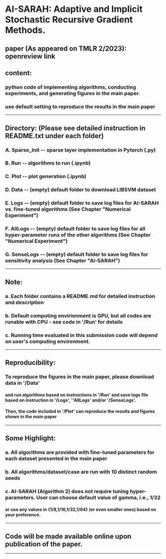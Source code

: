 # AI-SARAH: Adaptive and Implicit Stochastic Recursive Gradient Methods.
paper (As appeared on TMLR 2/2023): openreview link
--------------------------------------------------------------------------------------------------------------------
## content:
### python code of implementing algorithms, conducting experiments, and generating figures in the main paper.
### use default setting to reproduce the results in the main paper
--------------------------------------------------------------------------------------------------------------------
## Directory: (Please see detailed instruction in README.txt under each folder) 

### A. Sparse_Init -- sparse layer implementation in Pytorch (.py)

### B. Run -- algorithms to run (.ipynb)

### C. Plot -- plot generation (.ipynb)

### D. Data -- (empty) default folder to download LIBSVM dataset

### E. Logs -- (empty) default folder to save log files for AI-SARAH vs. fine-tuned algorithms (See Chapter "Numerical Experiment")

### F. AllLogs -- (empty) default folder to save log files for all hyper-parameter runs of the other algorithms (See Chapter "Numerical Experiment")

### G. SenseLogs -- (empty) default folder to save log files for sensitivity analysis (See Chapter "AI-SARAH")
--------------------------------------------------------------------------------------------------------------------
## Note:
### a. Each folder contains a README.md for detailed instruction and description
### b. Default computing envirionment is GPU, but all codes are runable with CPU - see code in '/Run' for details
### c. Running time evaluated in this submission code will depend on user's computing environment. 
--------------------------------------------------------------------------------------------------------------------
## Reproducibility:
### To reproduce the figures in the main paper, please download data in '/Data'
#### and run algorithms based on instructions in '/Run' and save logs file based on instruction in '/Logs', ''AllLogs' and/or '/SenseLogs'.
#### Then, the code included in '/Plot' can reproduce the results and figures shown in the main paper
--------------------------------------------------------------------------------------------------------------------
## Some Highlight:
### a. All algorithms are provided with fine-tuned parameters for each dataset presented in the main paper
### b. All algorithms/dataset/case are run with 10 distinct random seeds
### c. AI-SARAH (Algorithm 2) does not require tuning hyper-parameters. User can choose default value of gamma, i.e., 1/32
####   or use any values in {1/8,1/16,1/32,1/64} (or even smaller ones) based on your preference. 
--------------------------------------------------------------------------------------------------------------------
## Code will be made available online upon publication of the paper.
--------------------------------------------------------------------------------------------------------------------

